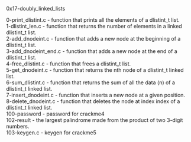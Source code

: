 0x17-doubly_linked_lists

0-print_dlistint.c - function that prints all the elements of a dlistint_t list.\
1-dlistint_len.c - function that returns the number of elements in a linked dlistint_t list.\
2-add_dnodeint.c - function that adds a new node at the beginning of a dlistint_t list.\
3-add_dnodeint_end.c - function that adds a new node at the end of a dlistint_t list.\
4-free_dlistint.c - function that frees a dlistint_t list.\
5-get_dnodeint.c - function that returns the nth node of a dlistint_t linked list.\
6-sum_dlistint.c - function that returns the sum of all the data (n) of a dlistint_t linked list.\
7-insert_dnodeint.c - function that inserts a new node at a given position.\
8-delete_dnodeint.c - function that deletes the node at index index of a dlistint_t linked list.\
100-password - password for crackme4\
102-result - the largest palindrome made from the product of two 3-digit numbers.\
103-keygen.c - keygen for crackme5
